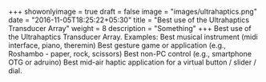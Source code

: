 +++
showonlyimage = true
draft = false
image = "images/ultrahaptics.png"
date = "2016-11-05T18:25:22+05:30"
title = "Best use of the Ultrahaptics Transducer Array"
weight = 8
description = "Something"
+++
Best use of the Ultrahaptics Transducer Array. Examples:
	Best musical instrument (midi interface, piano, theremin)
	Best gesture game or application (e.g., Roshambo - paper, rock, scissors)
	Best non-PC control (e.g., smartphone OTG or adruino)
	Best mid-air haptic application for a virtual button / slider / dial.
